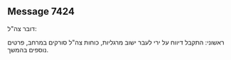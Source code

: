 ## Message 7424

דובר צה"ל:

ראשוני: התקבל דיווח על ירי לעבר ישוב מרגליות, כוחות צה"ל סורקים במרחב, פרטים נוספים בהמשך.

